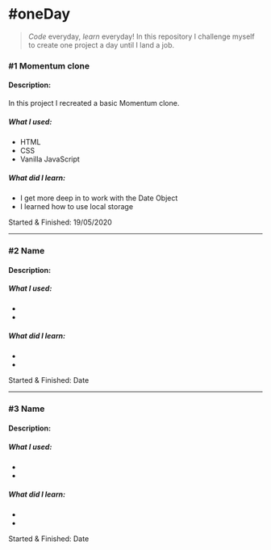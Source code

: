# #oneDay
> *Code* everyday, *learn* everyday!
> In this repository I challenge myself to create one project a day until I land a job.

### #1 Momentum clone

#### Description:
In this project I recreated a basic Momentum clone.

##### What I used:
- HTML
- CSS
- Vanilla JavaScript

##### What did I learn:
- I get more deep in to work with the Date Object
- I learned how to use local storage

Started & Finished: 19/05/2020

---

### #2 Name

#### Description:

##### What I used:
-
-

##### What did I learn:
-
-

Started & Finished: Date

---

### #3 Name

#### Description:

##### What I used:
-
-

##### What did I learn:
-
-

Started & Finished: Date
